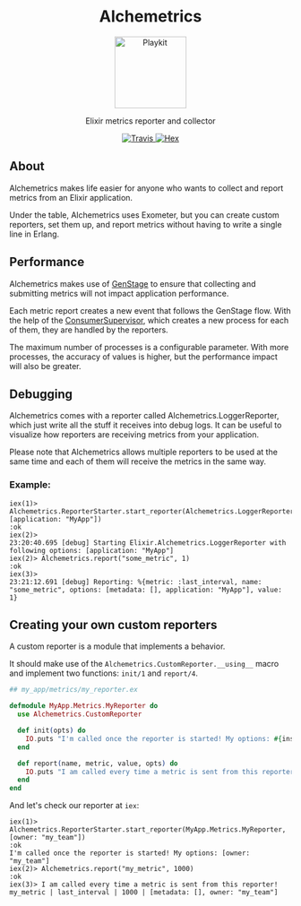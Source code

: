 <h1 align="center">Alchemetrics</h1>

<p align="center">
  <img alt="Playkit" src="https://github.com/globocom/alchemetrics/blob/master/assets/alchemetrics.png?raw=true" width="128">
</p>

<p align="center">
  Elixir metrics reporter and collector
</p>

<p align="center">
  <a href="https://travis-ci.org/globocom/alchemetrics">
    <img alt="Travis" src="https://travis-ci.org/globocom/alchemetrics.svg">
  </a>
  <a href="https://hex.pm/packages/alchemetrics">
    <img alt="Hex" src="https://img.shields.io/hexpm/dt/alchemetrics.svg">
  </a>
</p>

## About
Alchemetrics makes life easier for anyone who wants to collect and report metrics from an Elixir application.

Under the table, Alchemetrics uses Exometer, but you can create custom reporters, set them up, and report metrics without having to write a single line in Erlang.

## Performance
Alchemetrics makes use of [GenStage](https://hexdocs.pm/gen_stage/GenStage.html) to ensure that collecting and submitting metrics will not impact application performance.

Each metric report creates a new event that follows the GenStage flow. With the help of the [ConsumerSupervisor](https://hexdocs.pm/gen_stage/ConsumerSupervisor.html), which creates a new process for each of them, they are handled by the reporters.

The maximum number of processes is a configurable parameter. With more processes, the accuracy of values is higher, but the performance impact will also be greater.

## Debugging
Alchemetrics comes with a reporter called Alchemetrics.LoggerReporter, which just write all the stuff it receives into debug logs. It can be useful to visualize how reporters are receiving metrics from your application.

Please note that Alchemetrics allows multiple reporters to be used at the same time and each of them will receive the metrics in the same way.

### Example:
```
iex(1)> Alchemetrics.ReporterStarter.start_reporter(Alchemetrics.LoggerReporter, [application: "MyApp"])
:ok
iex(2)>
23:20:40.695 [debug] Starting Elixir.Alchemetrics.LoggerReporter with following options: [application: "MyApp"]
iex(2)> Alchemetrics.report("some_metric", 1)
:ok
iex(3)>
23:21:12.691 [debug] Reporting: %{metric: :last_interval, name: "some_metric", options: [metadata: [], application: "MyApp"], value: 1}
```

## Creating your own custom reporters
A custom reporter is a module that implements a behavior.

It should make use of the `Alchemetrics.CustomReporter.__using__` macro and implement two functions: `init/1` and `report/4`.

```elixir
## my_app/metrics/my_reporter.ex

defmodule MyApp.Metrics.MyReporter do
  use Alchemetrics.CustomReporter

  def init(opts) do
    IO.puts "I'm called once the reporter is started! My options: #{inspect opts}"
  end

  def report(name, metric, value, opts) do
    IO.puts "I am called every time a metric is sent from this reporter! #{name} | #{metric} | #{value} | #{inspect opts}"
  end
end
```
And let's check our reporter at `iex`:

```
iex(1)> Alchemetrics.ReporterStarter.start_reporter(MyApp.Metrics.MyReporter,  [owner: "my_team"])
:ok
I'm called once the reporter is started! My options: [owner: "my_team"]
iex(2)> Alchemetrics.report("my_metric", 1000)
:ok
iex(3)> I am called every time a metric is sent from this reporter! my_metric | last_interval | 1000 | [metadata: [], owner: "my_team"]
```
